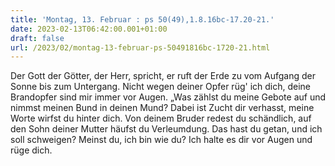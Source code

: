 ```yaml
---
title: 'Montag, 13. Februar : ps 50(49),1.8.16bc-17.20-21.'
date: 2023-02-13T06:42:00.001+01:00
draft: false
url: /2023/02/montag-13-februar-ps-50491816bc-1720-21.html
---
```


Der Gott der Götter, der Herr, spricht, er ruft der Erde zu vom Aufgang der Sonne bis zum Untergang. Nicht wegen deiner Opfer rüg' ich dich, deine Brandopfer sind mir immer vor Augen. „Was zählst du meine Gebote auf und nimmst meinen Bund in deinen Mund? Dabei ist Zucht dir verhasst, meine Worte wirfst du hinter dich. Von deinem Bruder redest du schändlich, auf den Sohn deiner Mutter häufst du Verleumdung. Das hast du getan, und ich soll schweigen? Meinst du, ich bin wie du? Ich halte es dir vor Augen und rüge dich.